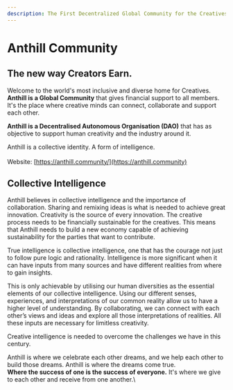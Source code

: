 ```yaml
---
description: The First Decentralized Global Community for the Creatives
---
```


# Anthill Community

## **The new way Creators Earn.**&#x20;

Welcome to the world's most inclusive and diverse home for Creatives. **Anthill is a Global Community** that gives financial support to all members. It's the place where creative minds can connect, collaborate and support each other.&#x20;

**Anthill is a Decentralised Autonomous Organisation (DAO)** that has as objective to support human creativity and the industry around it.

Anthill is a collective identity. A form of intelligence.\
\
Website: [https://anthill.community/](https://anthill.community)

## **Collective Intelligence**

Anthill believes in collective intelligence and the importance of collaboration. Sharing and remixing ideas is what is needed to achieve great innovation. Creativity is the source of every innovation. The creative process needs to be financially sustainable for the creatives. This means that Anthill needs to build a new economy capable of achieving sustainability for the parties that want to contribute.

True intelligence is collective intelligence, one that has the courage not just to follow pure logic and rationality. Intelligence is more significant when it can have inputs from many sources and have different realities from where to gain insights.

This is only achievable by utilising our human diversities as the essential elements of our collective intelligence. Using our different senses, experiences, and interpretations of our common reality allow us to have a higher level of understanding. By collaborating, we can connect with each other’s views and ideas and explore all those interpretations of realities. All these inputs are necessary for limitless creativity.

Creative intelligence is needed to overcome the challenges we have in this century.

Anthill is where we celebrate each other dreams, and we help each other to build those dreams. Anthill is where the dreams come true. \
**Where the success of one is the success of everyone.** It's where we give to each other and receive from one another.\
